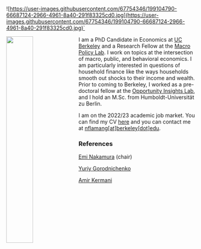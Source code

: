 ![https://user-images.githubusercontent.com/67754346/199104790-66687124-2966-4961-8a40-291f83325cd0.jpg](https://user-images.githubusercontent.com/67754346/199104790-66687124-2966-4961-8a40-291f83325cd0.jpg)`

<img align=left style=float src="https://user-images.githubusercontent.com/67754346/199104790-66687124-2966-4961-8a40-291f83325cd0.jpg" width=37.5% height=37.5%>  I am a PhD Candidate in Economics at [UC Berkeley](https://www.econ.berkeley.edu/) and a Research Fellow at the [Macro Policy Lab](https://www.macropolicylab.org/). I work on topics at the intersection of macro, public, and behavioral economics. I am particularly interested in questions of household finance like the ways households smooth out shocks to their income and wealth. Prior to coming to Berkeley, I worked as a pre-doctoral fellow at the [Opportunity Insights Lab](https://opportunityinsights.org/), and I hold an M.Sc. from Humboldt-Universität zu Berlin. 

I am on the 2022/23 academic job market. You can find my CV [here](https://www.dropbox.com/s/8jmjnbfrxfxqa2f/CV_Website.pdf?dl=0) and you can contact me at [nflamang[at]berkeley[dot]edu](mailto:nflamang@berkeley.edu).


### References

[Emi Nakamura](https://eml.berkeley.edu/~enakamura/) (chair)

[Yuriy Gorodnichenko](https://eml.berkeley.edu/~ygorodni/)

[Amir Kermani](https://faculty.haas.berkeley.edu/amir/)
